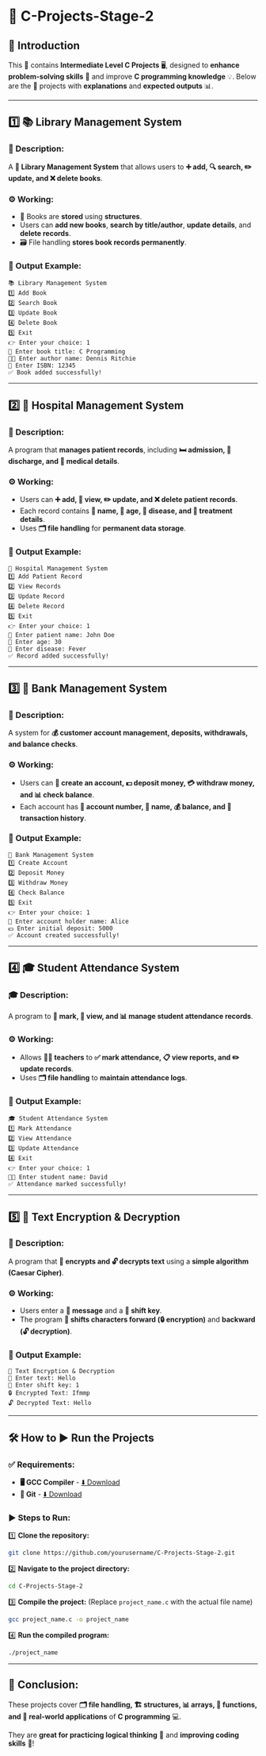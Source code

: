# 🚀 C-Projects-Stage-2

## 📌 Introduction
This 📂 contains **Intermediate Level C Projects** 🖥️, designed to **enhance problem-solving skills** 🧠 and improve **C programming knowledge** 💡. Below are the 📜 projects with **explanations** and **expected outputs** 📊.

---

## 1️⃣ **📚 Library Management System**
### 📖 Description:
A **📖 Library Management System** that allows users to **➕ add, 🔍 search, ✏️ update, and ❌ delete books**.

### ⚙️ Working:
- 📘 Books are **stored** using **structures**.
- Users can **add new books**, **search by title/author**, **update details**, and **delete records**.
- 🗃️ File handling **stores book records permanently**.

### 🚀 Output Example:
```
📚 Library Management System
1️⃣ Add Book
2️⃣ Search Book
3️⃣ Update Book
4️⃣ Delete Book
5️⃣ Exit
👉 Enter your choice: 1
📝 Enter book title: C Programming
👨‍💻 Enter author name: Dennis Ritchie
🔢 Enter ISBN: 12345
✅ Book added successfully!
```

---

## 2️⃣ **🏥 Hospital Management System**
### 🏥 Description:
A program that **manages patient records**, including **🛏️ admission, 🚪 discharge, and 🏥 medical details**.

### ⚙️ Working:
- Users can **➕ add, 📜 view, ✏️ update, and ❌ delete patient records**.
- Each record contains **👤 name, 🎂 age, 🏥 disease, and 💊 treatment details**.
- Uses **🗂️ file handling** for **permanent data storage**.

### 🚀 Output Example:
```
🏥 Hospital Management System
1️⃣ Add Patient Record
2️⃣ View Records
3️⃣ Update Record
4️⃣ Delete Record
5️⃣ Exit
👉 Enter your choice: 1
👤 Enter patient name: John Doe
🎂 Enter age: 30
🤒 Enter disease: Fever
✅ Record added successfully!
```

---

## 3️⃣ **🏦 Bank Management System**
### 🏦 Description:
A system for **💰 customer account management, deposits, withdrawals, and balance checks**.

### ⚙️ Working:
- Users can **🏦 create an account, 💵 deposit money, 💳 withdraw money, and 📊 check balance**.
- Each account has **🔢 account number, 👤 name, 💰 balance, and 📜 transaction history**.

### 🚀 Output Example:
```
🏦 Bank Management System
1️⃣ Create Account
2️⃣ Deposit Money
3️⃣ Withdraw Money
4️⃣ Check Balance
5️⃣ Exit
👉 Enter your choice: 1
👤 Enter account holder name: Alice
💵 Enter initial deposit: 5000
✅ Account created successfully!
```

---

## 4️⃣ **🎓 Student Attendance System**
### 🎓 Description:
A program to **📝 mark, 📜 view, and 📊 manage student attendance records**.

### ⚙️ Working:
- Allows **👨‍🏫 teachers** to **✅ mark attendance, 📋 view reports, and ✏️ update records**.
- Uses **🗂️ file handling** to **maintain attendance logs**.

### 🚀 Output Example:
```
🎓 Student Attendance System
1️⃣ Mark Attendance
2️⃣ View Attendance
3️⃣ Update Attendance
4️⃣ Exit
👉 Enter your choice: 1
👨‍🎓 Enter student name: David
✅ Attendance marked successfully!
```

---

## 5️⃣ **🔐 Text Encryption & Decryption**
### 🔐 Description:
A program that **🔑 encrypts and 🔓 decrypts text** using a **simple algorithm (Caesar Cipher)**.

### ⚙️ Working:
- Users enter a **📜 message** and a **🔢 shift key**.
- The program **🔀 shifts characters forward (🔒 encryption)** and **backward (🔓 decryption)**.

### 🚀 Output Example:
```
🔐 Text Encryption & Decryption
📜 Enter text: Hello
🔢 Enter shift key: 1
🔒 Encrypted Text: Ifmmp
🔓 Decrypted Text: Hello
```

---

## 🛠️ How to ▶️ Run the Projects
### ✅ Requirements:
- **🖥️ GCC Compiler** - [⬇️ Download](https://gcc.gnu.org/install/)
- **🐙 Git** - [⬇️ Download](https://git-scm.com/downloads)

### ▶️ Steps to Run:
1️⃣ **Clone the repository:**
   ```sh
   git clone https://github.com/yourusername/C-Projects-Stage-2.git
   ```
2️⃣ **Navigate to the project directory:**
   ```sh
   cd C-Projects-Stage-2
   ```
3️⃣ **Compile the project:** (Replace `project_name.c` with the actual file name)
   ```sh
   gcc project_name.c -o project_name
   ```
4️⃣ **Run the compiled program:**
   ```sh
   ./project_name
   ```

---

## 🎯 Conclusion:
These projects cover **🗂️ file handling, 🏗️ structures, 📊 arrays, 🔄 functions, and 🎯 real-world applications** of **C programming** 💻. 

They are **great for practicing logical thinking** 🧠 and **improving coding skills** 🚀!
